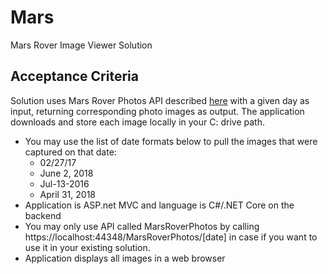 # Mars
Mars Rover Image Viewer Solution

## Acceptance Criteria
Solution uses Mars Rover Photos API described [here](https://api.nasa.gov) with a given day as input, returning corresponding photo images as output. The application downloads and store each image locally in your C: drive path.

- You may use the list of date formats below to pull the images that were captured on that date:
  - 02/27/17
  - June 2, 2018
  - Jul-13-2016
  - April 31, 2018
- Application is ASP.net MVC and language is C#/.NET Core on the backend
- You may only use API called MarsRoverPhotos by calling https://localhost:44348/MarsRoverPhotos/[date] in case if you want to use it in your existing solution.
- Application displays all images in a web browser
